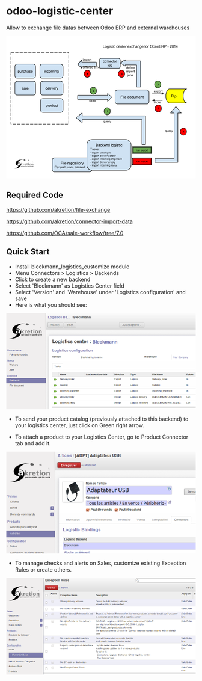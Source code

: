 odoo-logistic-center
====================

Allow to exchange file datas between Odoo ERP and external warehouses


![Logistics Connector](/connector_logistics_center/doc/logistics_connector.png "Logitics Center Connector")



Required Code
-----------------

https://github.com/akretion/file-exchange

https://github.com/akretion/connector-import-data

https://github.com/OCA/sale-workflow/tree/7.0


Quick Start
--------------

* Install bleckmann_logistics_customize module
* Menu Connectors > Logistics > Backends
* Click to create a new backend 
* Select 'Bleckmann' as Logistics Center field
* Select 'Version' and 'Warehouse' under 'Logistics configuration' and save
* Here is what you should see:


![Logistics Backend and Tasks](/connector_logistics_center/doc/logistics_task.png "Logistics Backend and Tasks")

* To send your product catalog (previously attached to this backend) to your logistics center, just click on Green right arrow.


* To attach a product to your Logistics Center, go to Product Connector tab and add it.


![Logistics product](/connector_logistics_center/doc/product_log.png "Logistics Product")




* To manage checks and alerts on Sales, customize existing Exception Rules or create others.


![Logistics Sale Rules](/connector_logistics_center/doc/rules.png "Logistics Sale Rules")

